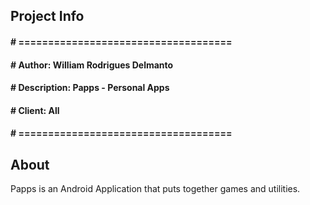 ## Project Info
#### # ====================================
#### # Author:		William Rodrigues Delmanto
#### # Description:	Papps - Personal Apps
#### # Client:		All
#### # ====================================

## About
Papps is an Android Application that puts together games and utilities.